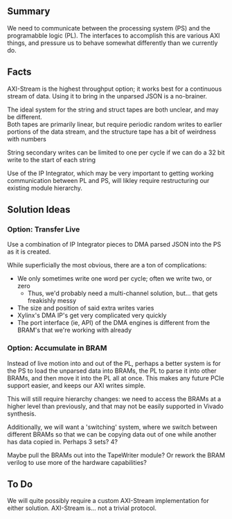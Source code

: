 ## Summary

We need to communicate between the processing system (PS) and the programabble logic (PL).
The interfaces to accomplish this are various AXI things, and pressure us to behave somewhat
differently than we currently do.

## Facts

AXI-Stream is the highest throughput option; it works best for a continuous stream of data.
Using it to bring in the unparsed JSON is a no-brainer.

The ideal system for the string and struct tapes are both unclear, and may be different.  
Both tapes are primarily linear, but require periodic random writes 
to earlier portions of the data stream, and the structure tape has a bit of weirdness with numbers

String secondary writes can be limited to one per cycle if we can do a 32 bit write to the start
of each string

Use of the IP Integrator, which may be very important to getting working communication
between PL and PS, will likley require restructuring our existing module hierarchy. 

## Solution Ideas

### Option: Transfer Live

Use a combination of IP Integrator pieces to DMA parsed JSON into the PS as it is created.

While superficially the most obvious, there are a ton of complications:  
- We only sometimes write one word per cycle; often we write two, or zero
    - Thus, we'd probably need a multi-channel solution, but... that gets freakishly messy
- The size and position of said extra writes varies
- Xylinx's DMA IP's get very complicated very quickly
- The port interface (ie, API) of the DMA engines is different from the BRAM's that we're working
with already

### Option: Accumulate in BRAM

Instead of live motion into and out of the PL, perhaps a better system is for the PS to load
the unparsed data into BRAMs, the PL to parse it into other BRAMs, and then move it into the PL
all at once.  This makes any future PCIe support easier, and keeps our AXI writes simple.

This will still require hierarchy changes: we need to access the BRAMs at a higher level
than previously, and that may not be easily supported in Vivado synthesis.

Additionally, we will want a 'switching' system, where we switch between different BRAMs
so that we can be copying data out of one while another has data copied in.  Perhaps 3 sets? 4?

Maybe pull the BRAMs out into the TapeWriter module?  Or rework the BRAM verilog to use more of
the hardware capabilities?

## To Do

We will quite possibly require a custom AXI-Stream implementation for either solution.
AXI-Stream is... not a trivial protocol.
